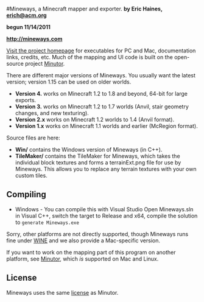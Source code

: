 #Mineways, a Minecraft mapper and exporter.
**by Eric Haines, erich@acm.org**

**begun 11/14/2011**

**http://mineways.com**

[Visit the project homepage](http://mineways.com) for executables for PC and Mac, documentation links, credits, etc.
Much of the mapping and UI code is built on the open-source project [Minutor](http://seancode.com/minutor/).

There are different major versions of Mineways. You usually want the latest version; version 1.15 can be used on older worlds.
* **Version 4.** works on Minecraft 1.2 to 1.8 and beyond, 64-bit for large exports.
* **Version 3.** works on Minecraft 1.2 to 1.7 worlds (Anvil, stair geometry changes, and new texturing).
* **Version 2.x** works on Minecraft 1.2 worlds to 1.4 (Anvil format).
* **Version 1.x** works on Minecraft 1.1 worlds and earlier (McRegion format).

Source files are here:

* **Win/** contains the Windows version of Mineways (in C++).
* **TileMaker/** contains the TileMaker for Mineways, which takes the individual block textures and forms a terrainExt.png file for use by Mineways. This allows you to replace any terrain textures with your own custom tiles.

Compiling
--------------

* Windows - You can compile this with Visual Studio
Open Mineways.sln in Visual C++, switch the target to Release and x64, compile the solution to
		`generate Mineways.exe`

Sorry, other platforms are not directly supported, though Mineways runs fine under [WINE](http://www.winehq.org/) and we also provide a Mac-specific version.

If you want to work on the mapping part of this program on another platform, see [Minutor](http://seancode.com/minutor/), which *is* supported on Mac and Linux.

License
-------------

Mineways uses the same [license](license.txt) as Minutor.